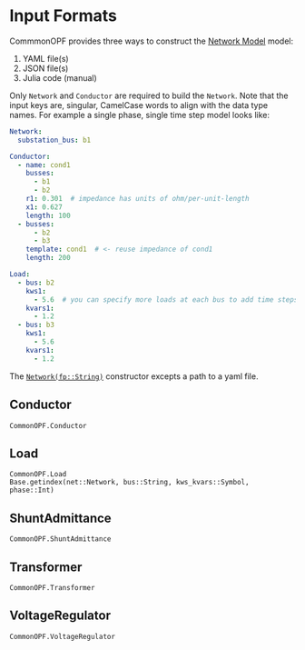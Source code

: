 # Input Formats
CommmonOPF provides three ways to construct the [Network Model](@ref) model:
1. YAML file(s)
2. JSON file(s)
3. Julia code (manual)

Only `Network` and `Conductor` are required to build the `Network`. Note that the input keys are, singular,
CamelCase words to align with the data type names. For example a single phase, single time step
model looks like:
```yaml
Network:
  substation_bus: b1

Conductor:
  - name: cond1
    busses: 
      - b1
      - b2
    r1: 0.301  # impedance has units of ohm/per-unit-length
    x1: 0.627
    length: 100
  - busses:
      - b2
      - b3
    template: cond1  # <- reuse impedance of cond1
    length: 200

Load:
  - bus: b2
    kws1: 
      - 5.6  # you can specify more loads at each bus to add time steps
    kvars1: 
      - 1.2
  - bus: b3
    kws1: 
      - 5.6
    kvars1: 
      - 1.2
```
The [`Network(fp::String)`](@ref) constructor excepts a path to a yaml file.


## Conductor
```@docs
CommonOPF.Conductor
```

## Load
```@docs
CommonOPF.Load
Base.getindex(net::Network, bus::String, kws_kvars::Symbol, phase::Int)
```

## ShuntAdmittance
```@docs
CommonOPF.ShuntAdmittance
```

## Transformer
```@docs
CommonOPF.Transformer
```

## VoltageRegulator
```@docs
CommonOPF.VoltageRegulator
```

